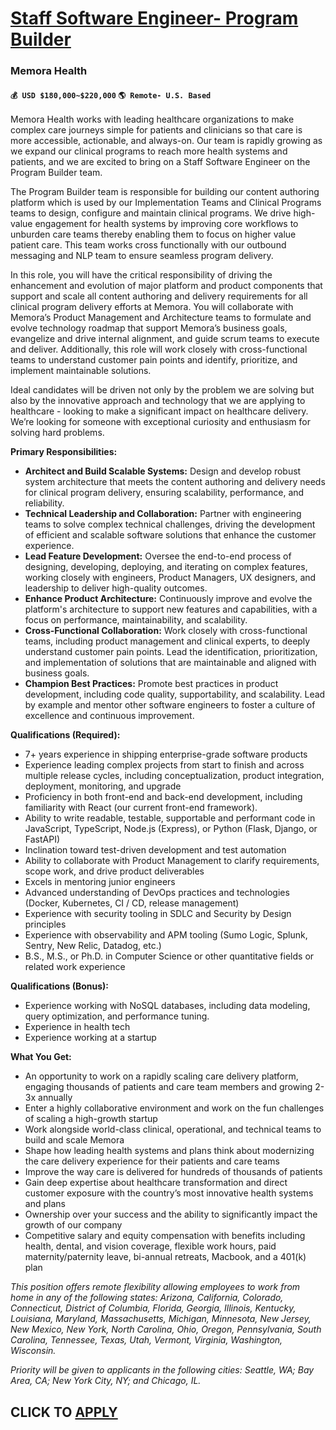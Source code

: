 # [Staff Software Engineer- Program Builder](https://www.remotewlb.com/apply/staff-software-engineer-program-builder)  
### Memora Health  
#### `💰 USD $180,000~$220,000` `🌎 Remote- U.S. Based`  

Memora Health works with leading healthcare organizations to make complex care journeys simple for patients and clinicians so that care is more accessible, actionable, and always-on. Our team is rapidly growing as we expand our clinical programs to reach more health systems and patients, and we are excited to bring on a Staff Software Engineer on the Program Builder team.

The Program Builder team is responsible for building our content authoring platform which is used by our Implementation Teams and Clinical Programs teams to design, configure and maintain clinical programs. We drive high-value engagement for health systems by improving core workflows to unburden care teams thereby enabling them to focus on higher value patient care. This team works cross functionally with our outbound messaging and NLP team to ensure seamless program delivery.

In this role, you will have the critical responsibility of driving the enhancement and evolution of major platform and product components that support and scale all content authoring and delivery requirements for all clinical program delivery efforts at Memora. You will collaborate with Memora’s Product Management and Architecture teams to formulate and evolve technology roadmap that support Memora’s business goals, evangelize and drive internal alignment, and guide scrum teams to execute and deliver. Additionally, this role will work closely with cross-functional teams to understand customer pain points and identify, prioritize, and implement maintainable solutions.

Ideal candidates will be driven not only by the problem we are solving but also by the innovative approach and technology that we are applying to healthcare - looking to make a significant impact on healthcare delivery. We’re looking for someone with exceptional curiosity and enthusiasm for solving hard problems.

**Primary Responsibilities:**

  * **Architect and Build Scalable Systems:** Design and develop robust system architecture that meets the content authoring and delivery needs for clinical program delivery, ensuring scalability, performance, and reliability.
  * **Technical Leadership and Collaboration:** Partner with engineering teams to solve complex technical challenges, driving the development of efficient and scalable software solutions that enhance the customer experience.
  * **Lead Feature Development:** Oversee the end-to-end process of designing, developing, deploying, and iterating on complex features, working closely with engineers, Product Managers, UX designers, and leadership to deliver high-quality outcomes.
  * **Enhance Product Architecture:** Continuously improve and evolve the platform's architecture to support new features and capabilities, with a focus on performance, maintainability, and scalability.
  * **Cross-Functional Collaboration:** Work closely with cross-functional teams, including product management and clinical experts, to deeply understand customer pain points. Lead the identification, prioritization, and implementation of solutions that are maintainable and aligned with business goals.
  * **Champion Best Practices:** Promote best practices in product development, including code quality, supportability, and scalability. Lead by example and mentor other software engineers to foster a culture of excellence and continuous improvement.

**Qualifications (Required):**

  * 7+ years experience in shipping enterprise-grade software products
  * Experience leading complex projects from start to finish and across multiple release cycles, including conceptualization, product integration, deployment, monitoring, and upgrade
  * Proficiency in both front-end and back-end development, including familiarity with React (our current front-end framework).
  * Ability to write readable, testable, supportable and performant code in JavaScript, TypeScript, Node.js (Express), or Python (Flask, Django, or FastAPI)
  * Inclination toward test-driven development and test automation
  * Ability to collaborate with Product Management to clarify requirements, scope work, and drive product deliverables
  * Excels in mentoring junior engineers
  * Advanced understanding of DevOps practices and technologies (Docker, Kubernetes, CI / CD, release management)
  * Experience with security tooling in SDLC and Security by Design principles
  * Experience with observability and APM tooling (Sumo Logic, Splunk, Sentry, New Relic, Datadog, etc.)
  * B.S., M.S., or Ph.D. in Computer Science or other quantitative fields or related work experience

**Qualifications (Bonus):**

  * Experience working with NoSQL databases, including data modeling, query optimization, and performance tuning.
  * Experience in health tech
  * Experience working at a startup 

**What You Get:**

  * An opportunity to work on a rapidly scaling care delivery platform, engaging thousands of patients and care team members and growing 2-3x annually
  * Enter a highly collaborative environment and work on the fun challenges of scaling a high-growth startup
  * Work alongside world-class clinical, operational, and technical teams to build and scale Memora
  * Shape how leading health systems and plans think about modernizing the care delivery experience for their patients and care teams
  * Improve the way care is delivered for hundreds of thousands of patients
  * Gain deep expertise about healthcare transformation and direct customer exposure with the country’s most innovative health systems and plans
  * Ownership over your success and the ability to significantly impact the growth of our company
  * Competitive salary and equity compensation with benefits including health, dental, and vision coverage, flexible work hours, paid maternity/paternity leave, bi-annual retreats, Macbook, and a 401(k) plan

_This position offers remote flexibility allowing employees to work from home in any of the following states: Arizona, California, Colorado, Connecticut, District of Columbia, Florida, Georgia, Illinois, Kentucky, Louisiana, Maryland, Massachusetts, Michigan, Minnesota, New Jersey, New Mexico, New York, North Carolina, Ohio, Oregon, Pennsylvania, South Carolina, Tennessee, Texas, Utah, Vermont, Virginia, Washington, Wisconsin._

_Priority will be given to applicants in the following cities: Seattle, WA; Bay Area, CA; New York City, NY; and Chicago, IL._

  
## CLICK TO [APPLY](https://www.remotewlb.com/apply/staff-software-engineer-program-builder)

